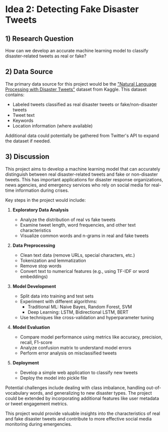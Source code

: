 # Idea 2: Detecting Fake Disaster Tweets

## 1) Research Question

How can we develop an accurate machine learning model to classify disaster-related tweets as real or fake?

## 2) Data Source

The primary data source for this project would be the ["Natural Language Processing with Disaster Tweets"](https://www.kaggle.com/competitions/nlp-getting-started/data) dataset from Kaggle. This dataset contains:

- Labeled tweets classified as real disaster tweets or fake/non-disaster tweets
- Tweet text
- Keywords
- Location information (where available)

Additional data could potentially be gathered from Twitter's API to expand the dataset if needed.

## 3) Discussion

This project aims to develop a machine learning model that can accurately distinguish between real disaster-related tweets and fake or non-disaster tweets. This has important applications for disaster response organizations, news agencies, and emergency services who rely on social media for real-time information during crises.

Key steps in the project would include:

1. **Exploratory Data Analysis**
   - Analyze the distribution of real vs fake tweets
   - Examine tweet length, word frequencies, and other text characteristics
   - Visualize common words and n-grams in real and fake tweets

2. **Data Preprocessing**
   - Clean text data (remove URLs, special characters, etc.)
   - Tokenization and lemmatization
   - Remove stop words
   - Convert text to numerical features (e.g., using TF-IDF or word embeddings)

3. **Model Development**
   - Split data into training and test sets
   - Experiment with different algorithms:
     - Traditional ML: Naive Bayes, Random Forest, SVM
     - Deep Learning: LSTM, Bidirectional LSTM, BERT
   - Use techniques like cross-validation and hyperparameter tuning

4. **Model Evaluation**
   - Compare model performance using metrics like accuracy, precision, recall, F1-score
   - Analyze confusion matrix to understand model errors
   - Perform error analysis on misclassified tweets

5. **Deployment**
   - Develop a simple web application to classify new tweets
   - Deploy the model into pickle file

Potential challenges include dealing with class imbalance, handling out-of-vocabulary words, and generalizing to new disaster types. The project could be extended by incorporating additional features like user metadata or tweet engagement metrics.

This project would provide valuable insights into the characteristics of real and fake disaster tweets and contribute to more effective social media monitoring during emergencies.
